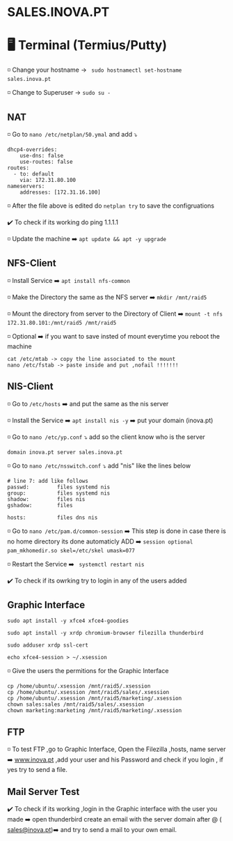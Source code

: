 # SALES.INOVA.PT

# 🖥️ Terminal (Termius/Putty)

◽ Change your hostname -> ` sudo hostnamectl set-hostname sales.inova.pt`

◽ Change to Superuser -> `sudo su - `


## NAT

◽ Go to `nano /etc/netplan/50.ymal` and add ⤵️

```
dhcp4-overrides:
    use-dns: false
    use-routes: false
routes:
  - to: default
    via: 172.31.80.100
nameservers:
    addresses: [172.31.16.100]

```

◽ After the file above is edited do `netplan try` to save the configruations

✔️ To check if its working do ping 1.1.1.1

◽ Update the machine ➡️ `apt update && apt -y upgrade`

 
 ## NFS-Client
 
 ◽ Install Service ➡️ `apt install nfs-common`
 
 ◽ Make the Directory the same as the NFS server ➡️ `mkdir /mnt/raid5`
 
 ◽ Mount the directory from server to the Directory of Client ➡️ `mount -t nfs 172.31.80.101:/mnt/raid5 /mnt/raid5`
 
 ◽ Optional ➡️ if you want to save insted of mount everytime you reboot the machine
 
 ```
cat /etc/mtab -> copy the line associated to the mount
nano /etc/fstab -> paste inside and put ,nofail !!!!!!!
```

 
 ## NIS-Client 
 
◽ Go to `/etc/hosts` ➡️ and put the same as the nis server

◽ Install the Service ➡️ `apt install nis -y` ➡️ put your domain (inova.pt)
 
◽ Go to `nano /etc/yp.conf` ⤵️ add so the client know who is the server

```
domain inova.pt server sales.inova.pt

```
◽ Go to `nano /etc/nsswitch.conf` ⤵️ add "nis" like the lines below
   
 ```
 # line 7: add like follows
passwd:         files systemd nis
group:          files systemd nis
shadow:         files nis
gshadow:        files

hosts:          files dns nis
```
◽ Go to `nano /etc/pam.d/common-session` ➡️ This step is done in case there is no home directory its done automaticly
   ADD ➡️ `session optional        pam_mkhomedir.so skel=/etc/skel umask=077`


◽ Restart the Service ➡️ ` systemctl restart nis`

 ✔️ To check if its owrking try to login in any of the users added
 
 ## Graphic Interface

``` 
sudo apt install -y xfce4 xfce4-goodies

sudo apt install -y xrdp chromium-browser filezilla thunderbird

sudo adduser xrdp ssl-cert

echo xfce4-session > ~/.xsession
```
◽ Give the users the permitions for the Graphic Interface
 
``` 
cp /home/ubuntu/.xsession /mnt/raid5/.xsession
cp /home/ubuntu/.xsession /mnt/raid5/sales/.xsession
cp /home/ubuntu/.xsession /mnt/raid5/marketing/.xsession
chown sales:sales /mnt/raid5/sales/.xsession
chown marketing:marketing /mnt/raid5/marketing/.xsession
```  
## FTP

◽ To test FTP ,go to Graphic Interface, Open the Filezilla ,hosts, name server ➡️ www.inova.pt ,add your user and his Password and check if you login , if yes try to send a file.

## Mail Server Test

✔️ To check if its working ,login in the Graphic interface with the user you made ➡️ open thunderbird create an email with the server domain after @ ( sales@inova.pt)➡️ and try to send a mail to your own email.
   



























